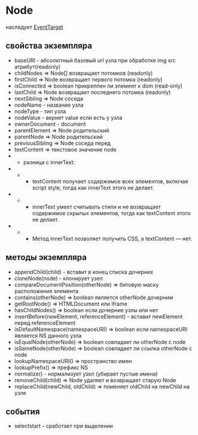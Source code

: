 # Node

наследует [EventTarget](./event-target.md)

## свойства экземпляра

- baseURI - абсолютный базовый url узла при обработке img src атрибут(readonly)
- childNodes ⇒ Node[] возвращает потомков (readonly)
- firstChild ⇒ Node возвращает первого потомка (readonly)
- isConnected ⇒ boolean прикреплен ли элемент к dom (read-only)
- lastChild ⇒ Node возвращает последнего потомка (readonly)
- nextSibling ⇒ Node соседа
- nodeName - название узла
- nodeType - тип узла
- nodeValue - вернет value если есть у узла
- ownerDocument - document
- parentElement ⇒ Node родительский
- parentNode ⇒ Node родительский
- previousSibling ⇒ Node соседа перед
- textContent ⇒ текстовое значение node
- - разница с innerText:
- - - textContent получает содержимое всех элементов, включая script style, тогда как innerText этого не делает.
- - - innerText умеет считывать стили и не возвращает содержимое скрытых элементов, тогда как textContent этого не делает.
- - - Метод innerText позволяет получить CSS, а textContent — нет.

## методы экземпляра

- appendChild(child) - вставит в конец списка дочерних
- cloneNode(node) - клонирует узел
- compareDocumentPosition(otherNode) ⇒ битовую маску расположения элемента
- contains(otherNode) ⇒ boolean является otherNode дочерним
- getRootNode() ⇒ HTMLDocument или iframe
- hasChildNodes() ⇒ boolean если дочерние узлы или нет
- insertBefore(newElement, referenceElement) - вставит newElement перед referenceElement
- isDefaultNamespace(namespaceURI) ⇒ boolean если namespaceURI является NS данного узла
- isEqualNode(otherNode) ⇒ boolean совпадает ли otherNode с node
- isSameNode(otherNode) ⇒ boolean совпадает ли ссылка otherNode с node
- lookupNamespaceURI() ⇒ пространство имен
- lookupPrefix() ⇒ префикс NS
- normalize() - нормализует узел (убирает пустые имена)
- removeChild(child) ⇒ Node удаляет и возвращает старую Node
- replaceChild(newChild, oldChild) ⇒ поменяет oldChild на newChild на узле

## события

- selectstart - сработает при выделении
